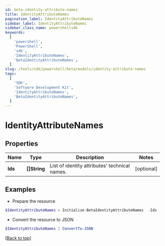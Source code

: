 ```yaml
---
id: beta-identity-attribute-names
title: IdentityAttributeNames
pagination_label: IdentityAttributeNames
sidebar_label: IdentityAttributeNames
sidebar_class_name: powershellsdk
keywords:
  [
    'powershell',
    'PowerShell',
    'sdk',
    'IdentityAttributeNames',
    'BetaIdentityAttributeNames',
  ]
slug: /tools/sdk/powershell/beta/models/identity-attribute-names
tags:
  [
    'SDK',
    'Software Development Kit',
    'IdentityAttributeNames',
    'BetaIdentityAttributeNames',
  ]
---
```


# IdentityAttributeNames

## Properties

| Name | Type | Description | Notes |
| --- | --- | --- | --- |
| **Ids** | **[]String** | List of identity attributes' technical names. | [optional] |

## Examples

- Prepare the resource

```powershell
$IdentityAttributeNames = Initialize-BetaIdentityAttributeNames  -Ids [name, displayName]
```

- Convert the resource to JSON

```powershell
$IdentityAttributeNames | ConvertTo-JSON
```

[[Back to top]](#)
